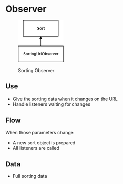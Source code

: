 # Observer

<figure><img src="../../.gitbook/assets/sorting_observer_frontend_class.drawio.png" alt=""><figcaption><p>Sorting Observer</p></figcaption></figure>

## Use

* Give the sorting data when it changes on the URL
* Handle listeners waiting for changes

## Flow

When those parameters change:

* A new sort object is prepared
* All listeners are called

## Data

* Full sorting data
